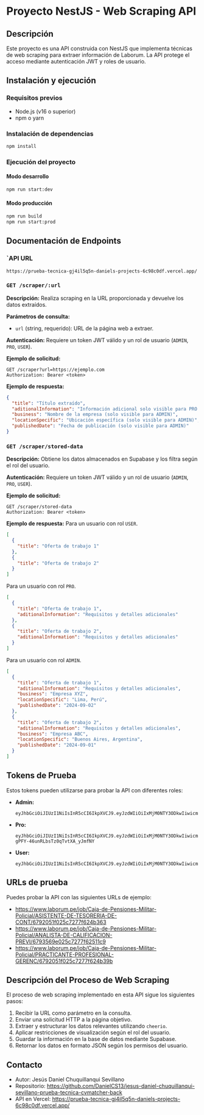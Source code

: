 # Proyecto NestJS - Web Scraping API

## Descripción
Este proyecto es una API construida con NestJS que implementa técnicas de web scraping para extraer información de Laborum. La API protege el acceso mediante autenticación JWT y roles de usuario.

## Instalación y ejecución

### Requisitos previos
- Node.js (v16 o superior)
- npm o yarn

### Instalación de dependencias
```bash
npm install
```

### Ejecución del proyecto
#### Modo desarrollo
```bash
npm run start:dev
```

#### Modo producción
```bash
npm run build
npm run start:prod
```

## Documentación de Endpoints

### `API URL
```https
https://prueba-tecnica-gj4il5q5n-daniels-projects-6c98c0df.vercel.app/
```

### `GET /scraper/:url`
**Descripción:** Realiza scraping en la URL proporcionada y devuelve los datos extraídos. 

**Parámetros de consulta:**
- `url` (string, requerido): URL de la página web a extraer.

**Autenticación:** Requiere un token JWT válido y un rol de usuario (`ADMIN`, `PRO`, `USER`).

**Ejemplo de solicitud:**
```http
GET /scraper?url=https://ejemplo.com
Authorization: Bearer <token>
```

**Ejemplo de respuesta:**
```json
{
  "title": "Título extraído",
  "aditionalInformation": "Información adicional solo visible para PRO y ADMIN",
  "business": "Nombre de la empresa (solo visible para ADMIN)",
  "locationSpecific": "Ubicación específica (solo visible para ADMIN)",
  "publishedDate": "Fecha de publicación (solo visible para ADMIN)"
}
```

### `GET /scraper/stored-data`
**Descripción:** Obtiene los datos almacenados en Supabase y los filtra según el rol del usuario.

**Autenticación:** Requiere un token JWT válido y un rol de usuario (`ADMIN`, `PRO`, `USER`).

**Ejemplo de solicitud:**
```http
GET /scraper/stored-data
Authorization: Bearer <token>
```

**Ejemplo de respuesta:**
Para un usuario con rol `USER`.
```json
[
  {
    "title": "Oferta de trabajo 1"
  },
  {
    "title": "Oferta de trabajo 2"
  }
]
```

Para un usuario con rol `PRO`.
```json
[
  {
    "title": "Oferta de trabajo 1",
    "aditionalInformation": "Requisitos y detalles adicionales"
  },
  {
    "title": "Oferta de trabajo 2",
    "aditionalInformation": "Requisitos y detalles adicionales"
  }
]
```

Para un usuario con rol `ADMIN`.
```json
[
  {
    "title": "Oferta de trabajo 1",
    "aditionalInformation": "Requisitos y detalles adicionales",
    "business": "Empresa XYZ",
    "locationSpecific": "Lima, Perú",
    "publishedDate": "2024-09-02"
  },
  {
    "title": "Oferta de trabajo 2",
    "aditionalInformation": "Requisitos y detalles adicionales",
    "business": "Empresa ABC",
    "locationSpecific": "Buenos Aires, Argentina",
    "publishedDate": "2024-09-01"
  }
]
```

## Tokens de Prueba
Estos tokens pueden utilizarse para probar la API con diferentes roles:

- **Admin:**
  ```
  eyJhbGciOiJIUzI1NiIsInR5cCI6IkpXVCJ9.eyJzdWIiOiIxMjM0NTY3ODkwIiwicm9sZSI6ImFkbWluIiwiaWF0IjoxNTE2MjM5MDIyfQ.HXdcgO56yFXViBolaA2tOvtDtiV9uPnNBqZHygF7kpI
  ```
- **Pro:**
  ```
  eyJhbGciOiJIUzI1NiIsInR5cCI6IkpXVCJ9.eyJzdWIiOiIxMjM0NTY3ODkwIiwicm9sZSI6InBybyIsImlhdCI6MTUxNjIzOTAyMn0.RDElf3xubgRdy-gPFY-46unRLbsTz0qTvtXA_yJmfNY
  ```
- **User:**
  ```
  eyJhbGciOiJIUzI1NiIsInR5cCI6IkpXVCJ9.eyJzdWIiOiIxMjM0NTY3ODkwIiwicm9sZSI6InVzZXIiLCJpYXQiOjE1MTYyMzkwMjJ9._YQB2RpRLoT5xPCKI8xbYds9EBwnF4odLprpyABQDLM
  ```

## URLs de prueba
Puedes probar la API con las siguientes URLs de ejemplo:

- https://www.laborum.pe/job/Caja-de-Pensiones-Militar-Policial/ASISTENTE-DE-TESORERIA-DE-CONT/6792051f025c7277f624b363
- https://www.laborum.pe/job/Caja-de-Pensiones-Militar-Policial/ANALISTA-DE-CALIFICACION-PREVI/6793569e025c7277f62511c9
- https://www.laborum.pe/job/Caja-de-Pensiones-Militar-Policial/PRACTICANTE-PROFESIONAL-GERENC/6792051f025c7277f624b39b

## Descripción del Proceso de Web Scraping
El proceso de web scraping implementado en esta API sigue los siguientes pasos:
1. Recibir la URL como parámetro en la consulta.
2. Enviar una solicitud HTTP a la página objetivo.
3. Extraer y estructurar los datos relevantes utilizando `cheerio`.
4. Aplicar restricciones de visualización según el rol del usuario.
5. Guardar la información en la base de datos mediante Supabase.
6. Retornar los datos en formato JSON según los permisos del usuario.

## Contacto
- Autor: Jesús Daniel Chuquillanqui Sevillano
- Repositorio: https://github.com/DanielCS13/jesus-daniel-chuquillanqui-sevillano-prueba-tecnica-cvmatcher-back
- API en Vercel: https://prueba-tecnica-gj4il5q5n-daniels-projects-6c98c0df.vercel.app/

